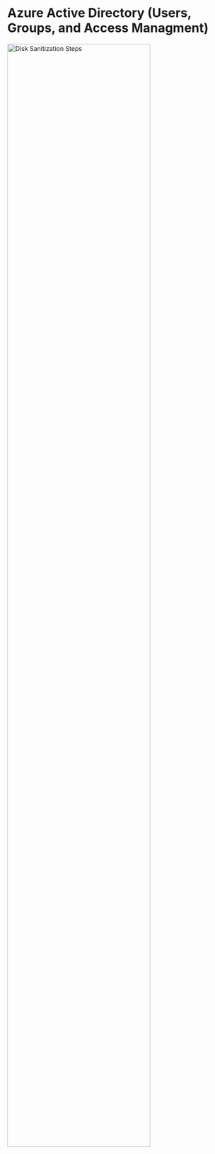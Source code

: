 # Azure Active Directory (Users, Groups, and Access Managment)

<img src="https://i.imgur.com/IdT6gxP.png" height="80%" width="80%" alt="Disk Sanitization Steps"/>

<br />
<br />



